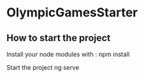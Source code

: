 # OlympicGamesStarter

## How to start the project

Install your node modules with : 
npm install

Start the project
ng serve

